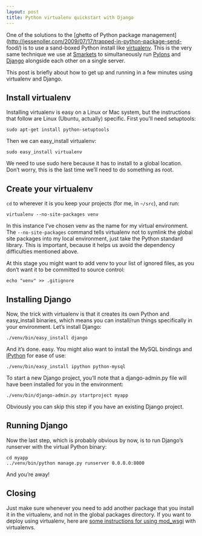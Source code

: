 ```yaml
---
layout: post
title: Python virtualenv quickstart with Django
---
```


One of the solutions to the [ghetto of Python package
management](http://jessenoller.com/2009/07/17/trapped-in-python-package-send-
food/) is to use a sand-boxed Python install like
[virtualenv](http://pypi.python.org/pypi/virtualenv). This is the very same
technique we use at [Smarkets](http://smarkets.com/) to simultaneously run
[Pylons](http://pylonshq.com/) and [Django](http://djangoproject.com/)
alongside each other on a single server.

This post is briefly about how to get up and running in a few minutes using
virtualenv and Django.

## Install virtualenv

Installing virtualenv is easy on a Linux or Mac system, but the instructions
that follow are Linux (Ubuntu, actually) specific. First you'll need
setuptools:


    sudo apt-get install python-setuptools

Then we can easy_install virtualenv:


    sudo easy_install virtualenv

We need to use sudo here because it has to install to a global location. Don’t
worry, this is the last time we’ll need to do something as root.

## Create your virtualenv

`cd` to wherever it is you keep your projects (for me, in `~/src`), and run:


    virtualenv --no-site-packages venv

In this instance I’ve chosen venv as the name for my virtual environment. The
`--no-site-packages` command tells virtualenv not to symlink the global site
packages into my local environment, just take the Python standard library.
This is important, because it helps us avoid the dependency difficulties
mentioned above.

At this stage you might want to add venv to your list of ignored files, as you
don’t want it to be committed to source control:


    echo "venv" >> .gitignore

## Installing Django

Now, the trick with virtualenv is that it creates its own Python and
easy_install binaries, which means you can install/run things specifically in
your environment. Let’s install Django:


    ./venv/bin/easy_install django

And it’s done. easy. You might also want to install the MySQL bindings and
[IPython](http://ipython.scipy.org/moin/) for ease of use:


    ./venv/bin/easy_install ipython python-mysql

To start a new Django project, you’ll note that a django-admin.py file will
have been installed for you in the environment:


    ./venv/bin/django-admin.py startproject myapp

Obviously you can skip this step if you have an existing Django project.

## Running Django

Now the last step, which is probably obvious by now, is to run Django’s
runserver with the virtual Python binary:


    cd myapp
    ../venv/bin/python manage.py runserver 0.0.0.0:8000

And you’re away!

## Closing

Just make sure whenever you need to add another package that you install it in
the virtualenv, and not in the global packages directory. If you want to
deploy using virtualenv, here are [some instructions for using
mod_wsgi](http://code.google.com/p/modwsgi/wiki/VirtualEnvironments) with
virtualenvs.
